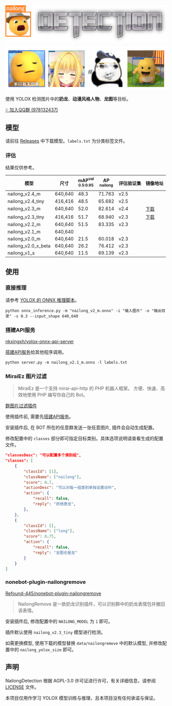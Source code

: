 <div align="center"><img src="images/logo.png" width="550"></div>

![输出效果图](./images/examples.png)

使用 YOLOX 检测图片中的**奶龙**、**动漫风格人物**、**龙图**等目标。

[💦 加入QQ群 (978132437)](http://qm.qq.com/cgi-bin/qm/qr?_wv=1027&k=fVZ60XVZ6_wLk98lP1JbrWz3uc3P6S-X&authKey=wIzFoJzUKrWzllsAuiF5FP7awwRgMmT455lv0ANnNY7CK4aIdslDfhKXWSvy4pJI&noverify=0&group_code=978132437)

## 模型

请前往 [Releases](https://github.com/nkxingxh/NailongDetection/releases) 中下载模型。`labels.txt` 为分类标签文件。

### 评估

结果仅供参考。

| 模型 | 尺寸 | mAP<sup>val<br>0.5:0.95 | AP<sup><br>nailong | 评估验证集 | 镜像地址 |
|------|-------|-------------------------------|--------------------------|--------------|-----------|
| nailong_v2.4_m | 640,640 | 48.3 | 71.763 | v2.5 |
| nailong_v2.4_tiny | 416,416 | 48.5 | 65.682 | v2.5 |
| nailong_v2.3_m | 640,640 | 52.0 | 82.614 | v2.4 | [下载](https://one.nkxingxh.top/xyund1/static/NailongDetection/nailong_v2.3_m.onnx) |
| nailong_v2.3_tiny | 416,416 | 51.7 | 68.940 | v2.3 | [下载](https://one.nkxingxh.top/xyund1/static/NailongDetection/nailong_v2.3_tiny.onnx) |
| nailong_v2.2_m | 640,640 | 51.5 | 83.335 | v2.3 |
| nailong_v2.1_m | 640,640 |
| nailong_v2.0_m | 640,640 | 21.5 | 60.018 | v2.3 |
| nailong_v2.0_x_beta | 640,640 | 26.2 | 76.412 | v2.3 |
| nailong_v1_s | 640,640 | 11.5 | 69.139 | v2.3 |

<!-- | nailong_v2.5_tiny | 416,416 | 48.3 | 75.146 | v2.5 | -->

## 使用

### 直接推理

请参考 [YOLOX 的 ONNX 推理脚本](https://github.com/Megvii-BaseDetection/YOLOX/blob/main/demo/ONNXRuntime/onnx_inference.py)。

```
python onnx_inference.py -m "nailong_v2_m.onnx" -i "输入图片" -o "输出目录" -s 0.3 --input_shape 640,640
```

### 搭建API服务

[nkxingxh/yolox-onnx-api-server](https://github.com/nkxingxh/yolox-onnx-api-server)

[搭建API服务](https://github.com/nkxingxh/yolox-onnx-api-server)给其他程序调用。

```
python server.py -m nailong_v2.1_m.onnx -l labels.txt
```

### MiraiEz 图片过滤

> MiraiEz 是一个支持 mirai-api-http 的 PHP 机器人框架。
> 方便、快速、高效地使用 PHP 编写你自己的 Bot。

[群图片过滤插件](https://github.com/nkxingxh/miraiez-plugins/blob/main/top.nkxingxh.miraiez.yolox.ImageFilter.php)

使用插件前, 需要先[搭建API服务](#搭建API服务)。

安装插件后, 在 BOT 所在的任意群发送一张任意图片, 插件会自动生成配置。

修改配置中的 `classes` 部分即可指定目标类别。具体选项说明请查看生成的配置文件。

```json
"classesDesc": "可以配置多个类别组",
"classes": [
    {
        "classId": [1],
        "className": ["nailong"],
        "score": 0.7,
        "actionDesc": "可以对每一组类别单独设置动作",
        "action": {
            "recall": false,
            "reply": "拒绝唐龙",
        },
    },
    {
        "classId": [],
        "className": ["long"],
        "score": 0.75,
        "action": {
            "recall": false,
            "reply": "龙图也是龙"
        }
    }
]
```

### nonebot-plugin-nailongremove

[Refound-445/nonebot-plugin-nailongremove](https://github.com/Refound-445/nonebot-plugin-nailongremove)

> NailongRemove 是一款奶龙识别插件，可以识别群中的奶龙表情包并撤回该表情。

安装插件后, 修改配置中的 `NAILONG_MODEL` 为 `1` 即可。

插件默认使用 `nailong_v2.3_tiny` 模型进行检测。

如需更换模型, 使用下载的模型替换 `data/nailongremove` 中的默认模型, 并修改配置中的 `nailong_yolox_size` 即可。

## 声明

NailongDetection 根据 AGPL-3.0 许可证进行许可，有关详细信息，请参阅 [LICENSE](./LICENSE) 文件。

本项目仅用作学习 YOLOX 模型训练与推理，且本项目没有任何承诺与保证。
